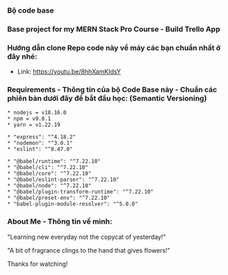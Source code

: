 ### Bộ code base
### Base project for my MERN Stack Pro Course - Build Trello App 

### Hướng dẫn clone Repo code này về máy các bạn chuẩn nhất ở đây nhé:

- Link: https://youtu.be/8hhXamKIdsY

### Requirements - Thông tin của bộ Code Base này - Chuẩn các phiên bản dưới đây để bắt đầu học: (Semantic Versioning)

```
* nodejs = v18.16.0
* npm = v9.8.1
* yarn = v1.22.19

* "express": "^4.18.2"
* "nodemon": "^3.0.1"
* "eslint": "^8.47.0"

* "@babel/runtime": "^7.22.10"
* "@babel/cli": "^7.22.10"
* "@babel/core": "^7.22.10"
* "@babel/eslint-parser": "^7.22.10"
* "@babel/node": "^7.22.10"
* "@babel/plugin-transform-runtime": "^7.22.10"
* "@babel/preset-env": "^7.22.10"
* "babel-plugin-module-resolver": "^5.0.0"
```

### About Me - Thông tin về mình:

"Learning new everyday not the copycat of yesterday!"

"A bit of fragrance clings to the hand that gives flowers!"

Thanks for watching!
